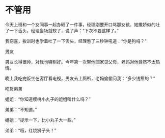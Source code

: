 # 不管用

今天上班和一个女同事一起办砸了一件事，经理刚要开口骂那女孩，她撒娇似的吐了一下舌头，经理当场就软了，说了声：“下次不要这样了。” 

我窃喜，挨训时也学着吐了一下舌头，经理憋了三秒钟吼道：“你是狗吗？” 

男友 

男友长得很帅，对我也特别好。今年第一次带他回家见父母，老妈对他竟然不太热情。 

晚上我吃完饭坐在客厅看电视，男友去上厕所，老妈偷偷问我：“多少钱租的？” 

吃货弟弟 

姐姐：“你知道樱桃小丸子的姐姐叫什么吗？” 

弟弟：“不知道。” 

姐姐：“提示一下，比小丸子大一些。” 

弟弟：“哦，红烧狮子头！”